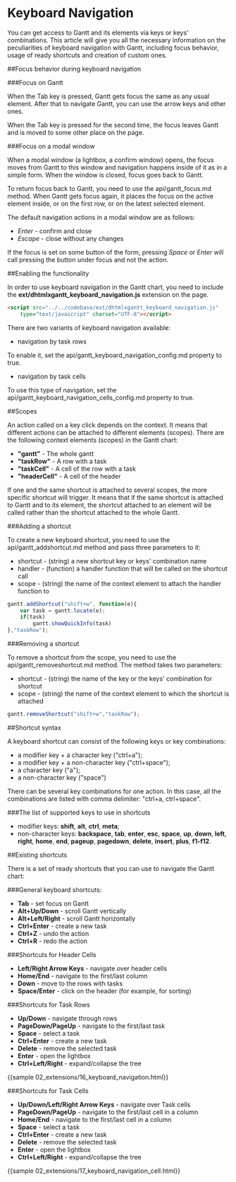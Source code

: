 Keyboard Navigation
========================

You can get access to Gantt and its elements via keys or keys' combinations. This article will give you all the necessary information 
on the peculiarities of keyboard navigation with Gantt, including focus behavior, usage of ready shortcuts and creation of custom ones.

##Focus behavior during keyboard navigation

###Focus on Gantt

When the Tab key is pressed, Gantt gets focus the same as any usual element. 
After that to navigate Gantt, you can use the arrow keys and other ones. 

When the Tab key is pressed for the second time, the focus leaves Gantt and is moved to some other place on the page.

###Focus on a modal window

When a modal window (a lightbox, a confirm window) opens, the focus moves from Gantt to this window and 
navigation happens inside of it as in a simple form. When the window is closed, focus goes back to Gantt.

To return focus back to Gantt, you need to use the api/gantt_focus.md method. When Gantt gets focus again, it places the focus on the active element inside, 
or on the first row, or on the latest selected element.

The default navigation actions in a modal window are as follows:

- *Enter* - confirm and close
- *Escape* - close without any changes

If the focus is set on some button of the form, pressing *Space* or *Enter* will call pressing the button under focus and not the action.

##Enabling the functionality

In order to use keyboard navigation in the Gantt chart, you need to include the **ext/dhtmlxgantt_keyboard_navigation.js** extension on the page. 

~~~html
<script src="../../codebase/ext/dhtmlxgantt_keyboard_navigation.js" 
	type="text/javascript" charset="UTF-8"></script>
~~~

There are two variants of keyboard navigation available:

- navigation by task rows

To enable it, set the api/gantt_keyboard_navigation_config.md property to true.

- navigation by task cells  

To use this type of navigation, set the api/gantt_keyboard_navigation_cells_config.md property to true.

##Scopes

An action called on a key click depends on the context. It means that different actions can be attached to different elements (scopes). 
There are the following context elements (scopes) in the Gantt chart:

- **"gantt"** - The whole gantt
- **"taskRow"** - A row with a task
- **"taskCell"** - A cell of the row with a task
- **"headerCell"** - A cell of the header

If one and the same shortcut is attached to several scopes, the more specific shortcut will trigger. It means that if the same shortcut is attached 
to Gantt and to its element, the shortcut attached to an element will be called rather than the shortcut attached to the whole Gantt. 

###Adding a shortcut

To create a new keyboard shortcut, you need to use the api/gantt_addshortcut.md method and pass three parameters to it:

- shortcut - (string) a new shortcut key or keys' combination name
- handler - (function) a handler function that will be called on the shortcut call 
- scope - (string) the name of the context element to attach the handler function to

~~~js
gantt.addShortcut("shift+w", function(e){ 
    var task = gantt.locate(e); 
    if(task) 
        gantt.showQuickInfo(task)
},"taskRow");
~~~

###Removing a shortcut

To remove a shortcut from the scope, you need to use the api/gantt_removeshortcut.md method. The method takes two parameters:

- shortcut - (string) the name of the key or the keys' combination for shortcut 
- scope - (string) the name of the context element to which the shortcut is attached

~~~js
gantt.removeShortcut("shift+w","taskRow");
~~~

##Shortcut syntax

A keyboard shortcut can consist of the following keys or key combinations:

- a modifier key + a character key ("ctrl+a");
- a modifier key + a non-character key ("ctrl+space");
- a character key ("a");
- a non-character key ("space")

There can be several key combinations for one action. In this case, all the combinations are listed with comma delimiter: "ctrl+a, ctrl+space".

###The list of supported keys to use in shortcuts

- modifier keys: **shift**, **alt**, **ctrl**, **meta**;
- non-character keys: **backspace**, **tab**, **enter**, **esc**, **space**, **up**, **down**, **left**, **right**, **home**, **end**, **pageup**, **pagedown**, **delete**,
**insert**, **plus**, **f1-f12**.

##Existing shortcuts 

There is a set of ready shortcuts that you can use to navigate the Gantt chart:

###General keyboard shortcuts:

- **Tab** - set focus on Gantt
- **Alt+Up/Down** - scroll Gantt vertically
- **Alt+Left/Right** - scroll Gantt horizontally
- **Ctrl+Enter** - create a new task
- **Ctrl+Z** - undo the action
- **Ctrl+R** - redo the action

###Shortcuts for Header Cells

- **Left/Right Arrow Keys** - navigate over header cells
- **Home/End** - navigate to the first/last column
- **Down** - move to the rows with tasks
- **Space/Enter** - click on the header (for example, for sorting)


###Shortcuts for Task Rows

- **Up/Down** - navigate through rows
- **PageDown/PageUp** - navigate to the first/last task
- **Space** - select a task
- **Ctrl+Enter** - create a new task
- **Delete** - remove the selected task
- **Enter** - open the lightbox
- **Ctrl+Left/Right** - expand/collapse the tree 

{{sample 02_extensions/16_keyboard_navigation.html}}

###Shortcuts for Task Cells

- **Up/Down/Left/Right Arrow Keys** - navigate over Task cells
- **PageDown/PageUp** - navigate to the first/last cell in a column
- **Home/End** - navigate to the first/last cell in a column
- **Space** - select a task
- **Ctrl+Enter** - create a new task
- **Delete** - remove the selected task
- **Enter** - open the lightbox
- **Ctrl+Left/Right** - expand/collapse the tree

{{sample 02_extensions/17_keyboard_navigation_cell.html}}


